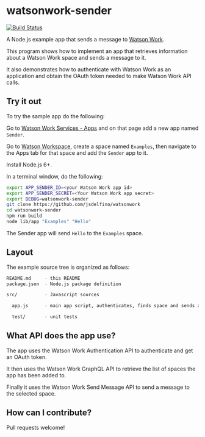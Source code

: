 watsonwork-sender
===

[![Build Status](https://travis-ci.org/jsdelfino/watsonwork-sender.svg)](https://travis-ci.org/jsdelfino/watsonwork-sender)

A Node.js example app that sends a message to [Watson Work](https://workspace.ibm.com).

This program shows how to implement an app that retrieves information
about a Watson Work space and sends a message to it.

It also demonstrates how to authenticate with Watson Work as an application
and obtain the OAuth token needed to make Watson Work API calls.

Try it out
---

To try the sample app do the following:

Go to [Watson Work Services - Apps](https://workspace.ibm.com/developer/apps) and on that page add a new app named `Sender`.

Go to [Watson Workspace](https//workspace.ibm.com), create a space named `Examples`, then navigate to the Apps tab for that space and add the `Sender` app to it.

Install Node.js 6+.

In a terminal window, do the following:

```sh
export APP_SENDER_ID=<your Watson Work app id>
export APP_SENDER_SECRET=<Your Watson Work app secret>
export DEBUG=watsonwork-sender
git clone https://github.com/jsdelfino/watsonwork
cd watsonwork-sender
npm run build
node lib/app "Examples" "Hello"
```

The Sender app will send `Hello` to the `Examples` space.

Layout
---

The example source tree is organized as follows:

```sh
README.md     - this README
package.json  - Node.js package definition

src/          - Javascript sources

  app.js      - main app script, authenticates, finds space and sends a message

  test/       - unit tests

```

What API does the app use?
---

The app uses the Watson Work Authentication API to authenticate and get an
OAuth token.

It then uses the Watson Work GraphQL API to retrieve the list of spaces the
app has been added to.

Finally it uses the Watson Work Send Message API to send a message to the
selected space.

How can I contribute?
--

Pull requests welcome!

